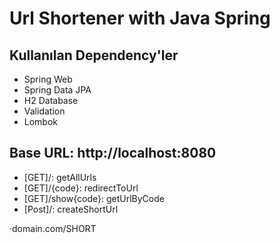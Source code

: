 # Url Shortener with Java Spring
## Kullanılan Dependency'ler
- Spring Web
- Spring Data JPA
- H2 Database
- Validation
- Lombok

## Base URL: http://localhost:8080
- [GET]/: getAllUrls
- [GET]/{code}: redirectToUrl
- [GET]/show{code}: getUrlByCode
- [Post]/: createShortUrl

·domain.com/SHORT